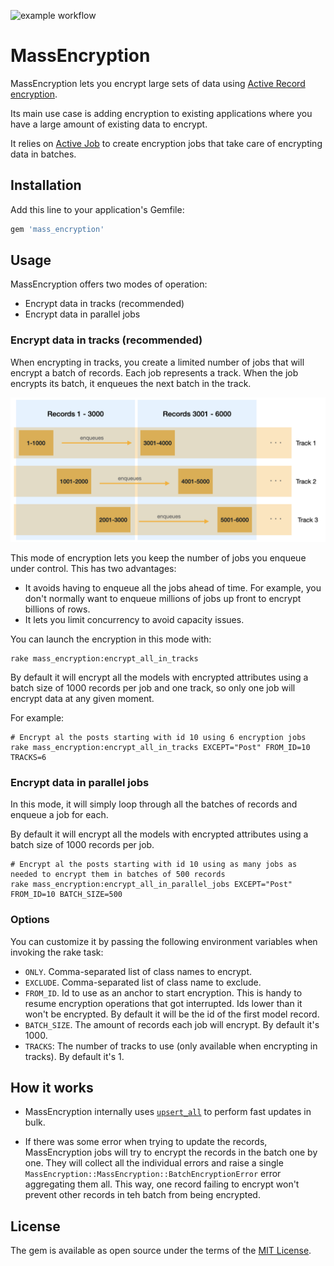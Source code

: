 ![example workflow](https://github.com/basecamp/mass_encryption/actions/workflows/build.yml/badge.svg)

# MassEncryption

MassEncryption lets you encrypt large sets of data using [Active Record encryption](https://edgeguides.rubyonrails.org/active_record_encryption.html). 

Its main use case is adding encryption to existing applications where you have a large amount of existing data to encrypt.

It relies on [Active Job](https://guides.rubyonrails.org/active_job_basics.html) to create encryption jobs that take care of encrypting data in batches.

## Installation

Add this line to your application's Gemfile:

```ruby
gem 'mass_encryption'
```

## Usage

MassEncryption offers two modes of operation:

- Encrypt data in tracks (recommended)
- Encrypt data in parallel jobs

### Encrypt data in tracks (recommended)

When encrypting in tracks, you create a limited number of jobs that will encrypt a batch of records. Each job represents a track. When the job encrypts its batch, it enqueues the next batch in the track. 

![](docs/images/encryption-in-tracks.png)

This mode of encryption lets you keep the number of jobs you enqueue under control. This has two advantages:

- It avoids having to enqueue all the jobs ahead of time. For example, you don't normally want to enqueue millions of jobs up front to encrypt billions of rows.
- It lets you limit concurrency to avoid capacity issues.

You can launch the encryption in this mode with:

```shell
rake mass_encryption:encrypt_all_in_tracks
```

By default it will encrypt all the models with encrypted attributes using a batch size of 1000 records per job and one track, so only one job will encrypt data at any given moment.

For example:

```shell
# Encrypt al the posts starting with id 10 using 6 encryption jobs
rake mass_encryption:encrypt_all_in_tracks EXCEPT="Post" FROM_ID=10 TRACKS=6
```

### Encrypt data in parallel jobs

In this mode, it will simply loop through all the batches of records and enqueue a job for each.

By default it will encrypt all the models with encrypted attributes using a batch size of 1000 records per job.

```shell
# Encrypt al the posts starting with id 10 using as many jobs as needed to encrypt them in batches of 500 records 
rake mass_encryption:encrypt_all_in_parallel_jobs EXCEPT="Post" FROM_ID=10 BATCH_SIZE=500
```

### Options

You can customize it by passing the following environment variables when invoking the rake task:

* `ONLY`. Comma-separated list of class names to encrypt.
* `EXCLUDE`. Comma-separated list of class name to exclude.
* `FROM_ID`. Id to use as an anchor to start encryption. This is handy to resume encryption operations that got interrupted. Ids lower than it won't be encrypted. By default it will be the id of the first model record.
* `BATCH_SIZE`. The amount of records each job will encrypt. By default it's 1000.
* `TRACKS`: The number of tracks to use (only available when encrypting in tracks). By default it's 1.

## How it works

* MassEncryption internally uses [`upsert_all`](https://edgeapi.rubyonrails.org/classes/ActiveRecord/Persistence/ClassMethods.html#method-i-upsert_all) to perform fast updates in bulk.

* If there was some error when trying to update the records, MassEncryption jobs will try to encrypt the records in the batch one by one. They will collect all the individual errors and raise a single `MassEncryption::MassEncryption::BatchEncryptionError` error aggregating them all. This way, one record failing to encrypt won't prevent other records in teh batch from being encrypted. 

## License

The gem is available as open source under the terms of the [MIT License](https://opensource.org/licenses/MIT).
